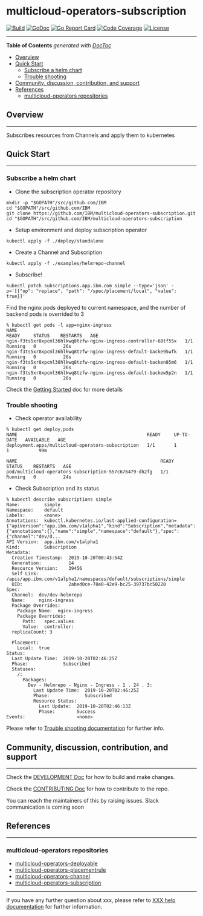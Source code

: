 # multicloud-operators-subscription

[![Build](http://35.227.205.240/badge.svg?jobs=build_multicloud-operators-subscription)](http://35.227.205.240/?job=images_multicloud-operators-subscription_postsubmit)
[![GoDoc](https://godoc.org/github.com/IBM/multicloud-operators-subscription?status.svg)](https://godoc.org/github.com/IBM/multicloud-operators-subscription)
[![Go Report Card](https://goreportcard.com/badge/github.com/IBM/multicloud-operators-subscription)](https://goreportcard.com/report/github.com/IBM/multicloud-operators-subscription)
[![Code Coverage](https://codecov.io/gh/IBM/multicloud-operators-subscription/branch/master/graphs/badge.svg?branch=master)](https://codecov.io/gh/IBM/multicloud-operators-subscription?branch=master)
[![License](https://img.shields.io/:license-apache-blue.svg)](http://www.apache.org/licenses/LICENSE-2.0.html)

------

<!-- START doctoc generated TOC please keep comment here to allow auto update -->
<!-- DON'T EDIT THIS SECTION, INSTEAD RE-RUN doctoc TO UPDATE -->
**Table of Contents**  *generated with [DocToc](https://github.com/thlorenz/doctoc)*

- [Overview](#overview)
- [Quick Start](#quick-start)
    - [Subscribe a helm chart](#subscribe-a-helm-chart)
    - [Trouble shooting](#trouble-shooting)
- [Community, discussion, contribution, and support](#community-discussion-contribution-and-support)
- [References](#references)
    - [multicloud-operators repositories](#multicloud-operators-repositories)

<!-- END doctoc generated TOC please keep comment here to allow auto update -->

## Overview

------

Subscribes resources from Channels and apply them to kubernetes

## Quick Start

------

### Subscribe a helm chart

- Clone the subscription operator repository

```shell
mkdir -p "$GOPATH"/src/github.com/IBM
cd "$GOPATH"/src/github.com/IBM
git clone https://github.com/IBM/multicloud-operators-subscription.git
cd "$GOPATH"/src/github.com/IBM/multicloud-operators-subscription
```

- Setup environment and deploy subscription operator

```shell
kubectl apply -f ./deploy/standalone
```

- Create a Channel and Subscription

```shell
kubectl apply -f ./examples/helmrepo-channel
```

- Subscribe!

```shell
kubectl patch subscriptions.app.ibm.com simple --type='json' -p='[{"op": "replace", "path": "/spec/placement/local", "value": true}]'
```

Find the nginx pods deployed to current namespace, and the number of backend pods is overrided to 3

```shell
% kubectl get pods -l app=nginx-ingress
NAME                                                              READY     STATUS    RESTARTS   AGE
ngin-f3ts5xr8xpcml36hlkwq8tzfw-nginx-ingress-controller-68tf55x   1/1       Running   0          26s
ngin-f3ts5xr8xpcml36hlkwq8tzfw-nginx-ingress-default-backe95wfk   1/1       Running   0          26s
ngin-f3ts5xr8xpcml36hlkwq8tzfw-nginx-ingress-default-backen85m6   1/1       Running   0          26s
ngin-f3ts5xr8xpcml36hlkwq8tzfw-nginx-ingress-default-backew5p2n   1/1       Running   0          26s
```

Check the [Getting Started](docs/getting_started) doc for more details

### Trouble shooting

- Check operator availability

```shell
% kubectl get deploy,pods
NAME                                                READY     UP-TO-DATE   AVAILABLE   AGE
deployment.apps/multicloud-operators-subscription   1/1       1            1           99m

NAME                                                     READY     STATUS    RESTARTS   AGE
pod/multicloud-operators-subscription-557c676479-dh2fg   1/1       Running   0          24s
```

- Check Subscription and its status

```shell
% kubectl describe subscriptions simple
Name:         simple
Namespace:    default
Labels:       <none>
Annotations:  kubectl.kubernetes.io/last-applied-configuration={"apiVersion":"app.ibm.com/v1alpha1","kind":"Subscription","metadata":{"annotations":{},"name":"simple","namespace":"default"},"spec":{"channel":"dev/d...
API Version:  app.ibm.com/v1alpha1
Kind:         Subscription
Metadata:
  Creation Timestamp:  2019-10-20T00:43:54Z
  Generation:          14
  Resource Version:    39456
  Self Link:           /apis/app.ibm.com/v1alpha1/namespaces/default/subscriptions/simple
  UID:                 2abed0ce-78e0-42e9-bc25-39737bc50220
Spec:
  Channel:  dev/dev-helmrepo
  Name:     nginx-ingress
  Package Overrides:
    Package Name:  nginx-ingress
    Package Overrides:
      Path:   spec.values
      Value:  controller:
  replicaCount: 3

  Placement:
    Local:  true
Status:
  Last Update Time:  2019-10-20T02:46:25Z
  Phase:             Subscribed
  Statuses:
    /:
      Packages:
        Dev - Helmrepo - Nginx - Ingress - 1 . 24 . 3:
          Last Update Time:  2019-10-20T02:46:25Z
          Phase:             Subscribed
          Resource Status:
            Last Update:  2019-10-20T02:46:13Z
            Phase:        Success
Events:                   <none>
```

Please refer to [Trouble shooting documentation](docs/trouble_shooting.md) for further info.

## Community, discussion, contribution, and support

------

Check the [DEVELOPMENT Doc](docs/development.md) for how to build and make changes.

Check the [CONTRIBUTING Doc](CONTRIBUTING.md) for how to contribute to the repo.

You can reach the maintainers of this by raising issues. Slack communication is coming soon

## References

------

### multicloud-operators repositories

- [multicloud-operators-deployable](https://github.com/IBM/multicloud-operators-deployable)
- [multicloud-operators-placementrule](https://github.com/IBM/multicloud-operators-placementrule)
- [multicloud-operators-channel](https://github.com/IBM/multicloud-operators-channel)
- [multicloud-operators-subscription](https://github.com/IBM/multicloud-operators-subscription)

------

If you have any further question about xxx, please refer to
[XXX help documentation](docs/xxx_help.md) for further information.
